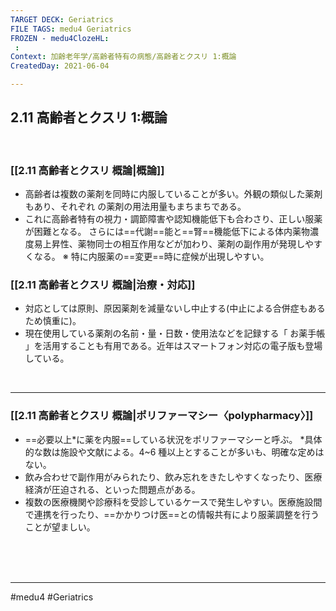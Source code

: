 ```yaml
---
TARGET DECK: Geriatrics
FILE TAGS: medu4 Geriatrics
FROZEN - medu4ClozeHL:
 : 
Context: 加齢老年学/高齢者特有の病態/高齢者とクスリ 1:概論
CreatedDay: 2021-06-04

---
```


## 2.11 高齢者とクスリ 1:概論


<br>


### [[2.11 高齢者とクスリ 概論|概論]]
* 高齢者は複数の薬剤を同時に内服していることが多い。外観の類似した薬剤もあり、それぞれ の薬剤の用法用量もまちまちである。
* これに高齢者特有の視力・調節障害や認知機能低下も合わさり、正しい服薬が困難となる。 さらには==代謝==能と==腎==機能低下による体内薬物濃度易上昇性、薬物同士の相互作用などが加わり、薬剤の副作用が発現しやすくなる。
※ 特に内服薬の==変更==時に症候が出現しやすい。 
<!--ID: 1623210714967-->


### [[2.11 高齢者とクスリ 概論|治療・対応]]
* 対応としては原則、原因薬剤を減量ないし中止する(中止による合併症もあるため慎重に)。 
* 現在使用している薬剤の名前・量・日数・使用法などを記録する「 お薬手帳 」を活用することも有用である。近年はスマートフォン対応の電子版も登場している。

<br>

---

### [[2.11 高齢者とクスリ 概論|ポリファーマシー〈polypharmacy〉]]
* ==必要以上\*に薬を内服==している状況をポリファーマシーと呼ぶ。 
\*具体的な数は施設や文献による。4~6 種以上とすることが多いも、明確な定めはない。 
* 飲み合わせで副作用がみられたり、飲み忘れをきたしやすくなったり、医療経済が圧迫される、といった問題点がある。 
* 複数の医療機関や診療科を受診しているケースで発生しやすい。医療施設間で連携を行ったり、==かかりつけ医==との情報共有により服薬調整を行うことが望ましい。
 
<!--ID: 1623210714973-->




<br><br><br>

---
#medu4 #Geriatrics 
